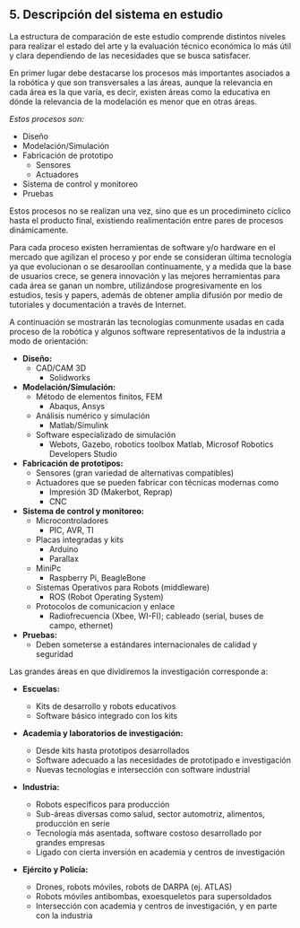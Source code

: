 ## 5. Descripción del sistema en estudio

La estructura de comparación de este estudio comprende distintos niveles para
realizar el estado del arte y la evaluación técnico económica lo más útil y clara 
dependiendo de las necesidades que se busca satisfacer.


En primer lugar debe destacarse los procesos más importantes asociados a la robótica 
y que son transversales a las áreas, aunque la relevancia en cada área es la que 
varía, es decir, existen áreas como la educativa en dónde la relevancia de la 
modelación es menor que en otras áreas.


*Estos procesos son:*

* Diseño
* Modelación/Simulación
* Fabricación de prototipo
    * Sensores
    * Actuadores
* Sistema de control y monitoreo
* Pruebas

Estos procesos no se realizan una vez, sino que es un procedimineto cíclico hasta el 
producto final, existiendo realimentación entre pares de procesos dinámicamente.



Para cada proceso existen herramientas de software y/o hardware en el mercado que 
agilizan el proceso y por ende se consideran última tecnología ya que evolucionan o 
se desaroollan continuamente, y a medida que la base de usuarios crece, se genera 
innovación y las mejores herramientas para cada área se ganan un nombre, 
utilizándose progresivamente en los estudios, tesis y papers, además de obtener 
amplia difusión por medio de tutoriales y documentación a través de Internet.


A continuación se mostrarán las tecnologías comunmente usadas en cada proceso de la 
robótica y algunos software representativos de la industria a modo de orientación:

* **Diseño:**
    * CAD/CAM 3D 
        * Solidworks
* **Modelación/Simulación:**
    * Método de elementos finitos, FEM
        * Abaqus, Ansys
    * Análisis numérico y simulación
        * Matlab/Simulink
    * Software especializado de simulación
        * Webots, Gazebo, robotics toolbox Matlab, Microsof Robotics Developers Studio
* **Fabricación de prototipos:**
    * Sensores (gran variedad de alternativas compatibles)
    * Actuadores que se pueden fabricar con técnicas modernas como
        * Impresión 3D (Makerbot, Reprap)
        * CNC
* **Sistema de control y monitoreo:**
    * Microcontroladores
        * PIC, AVR, TI
    * Placas integradas y kits
        * Arduino
        * Parallax
    * MiniPc
        * Raspberry Pi, BeagleBone
    * Sistemas Operativos para Robots (middleware)
        * ROS (Robot Operating System)
    * Protocolos de comunicacion y enlace
        * Radiofrecuencia (Xbee, WI-FI); cableado (serial, buses de campo, ethernet)
* **Pruebas:**
    * Deben someterse a estándares internacionales de calidad y seguridad


Las grandes áreas en que dividiremos la investigación corresponde a:

* **Escuelas:**
    * Kits de desarrollo y robots educativos
    * Software básico integrado con los kits
    
* **Academia y laboratorios de investigación:**
    * Desde kits hasta prototipos desarrollados
    * Software adecuado a las necesidades de prototipado e investigación
    * Nuevas tecnologías e intersección con software industrial
    
* **Industria:**
    * Robots específicos para producción
    * Sub-áreas diversas como salud, sector automotriz, alimentos, producción en serie
    * Tecnología más asentada, software costoso desarrollado por grandes empresas
    * Ligado con cierta inversión en academia y centros de investigación
    
* **Ejército y Policía:**
    * Drones, robots móviles, robots de DARPA (ej. ATLAS)
    * Robots móviles antibombas, exoesqueletos para supersoldados
    * Intersección con academia y centros de investigación, y en parte con la industria